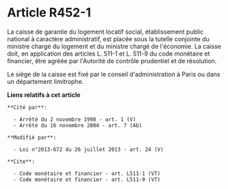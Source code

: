 # Article R452-1

La caisse de garantie du logement locatif social, établissement public national à caractère administratif, est placée sous la
tutelle conjointe du ministre chargé du logement et du ministre chargé de l'économie. La caisse doit, en application des
articles L. 511-1 et L. 511-9 du code monétaire et financier, être agréée par l'Autorité de contrôle prudentiel et de
résolution. 

Le siège de la caisse est fixé par le conseil d'administration à Paris ou dans un département limitrophe.

**Liens relatifs à cet article**

	**Cité par**:

	  - Arrêté du 2 novembre 1998 - art. 1 (V)
	  - Arrêté du 16 novembre 2004 - art. 7 (Ab)

	**Modifié par**:

	  - Loi n°2013-672 du 26 juillet 2013 - art. 24 (V)

	**Cite**:

	  - Code monétaire et financier - art. L511-1 (VT)
	  - Code monétaire et financier - art. L511-9 (VT)

